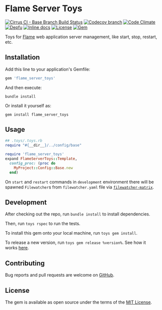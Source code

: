 # Flame Server Toys

[![Cirrus CI - Base Branch Build Status](https://img.shields.io/cirrus/github/AlexWayfer/flame_server_toys?style=flat-square)](https://cirrus-ci.com/github/AlexWayfer/flame_server_toys)
[![Codecov branch](https://img.shields.io/codecov/c/github/AlexWayfer/flame_server_toys/master.svg?style=flat-square)](https://codecov.io/gh/AlexWayfer/flame_server_toys)
[![Code Climate](https://img.shields.io/codeclimate/maintainability/AlexWayfer/flame_server_toys.svg?style=flat-square)](https://codeclimate.com/github/AlexWayfer/flame_server_toys)
[![Depfu](https://img.shields.io/depfu/AlexWayfer/flame_server_toys?style=flat-square)](https://depfu.com/repos/github/AlexWayfer/flame_server_toys)
[![Inline docs](https://inch-ci.org/github/AlexWayfer/flame_server_toys.svg?branch=master)](https://inch-ci.org/github/AlexWayfer/flame_server_toys)
[![License](https://img.shields.io/github/license/AlexWayfer/flame_server_toys.svg?style=flat-square)](https://github.com/AlexWayfer/flame_server_toys/blob/master/LICENSE.txt)
[![Gem](https://img.shields.io/gem/v/flame_server_toys.svg?style=flat-square)](https://rubygems.org/gems/flame_server_toys)

Toys for [Flame](https://github.com/AlexWayfer/flame) web application server management,
like start, stop, restart, etc.

## Installation

Add this line to your application's Gemfile:

```ruby
gem 'flame_server_toys'
```

And then execute:

```shell
bundle install
```

Or install it yourself as:

```shell
gem install flame_server_toys
```

## Usage

```ruby
## .toys/.toys.rb
require "#{__dir__}/../config/base"

require 'flame_server_toys'
expand FlameServerToys::Template,
  config_proc: (proc do
    MyProject::Config::Base.new
  end)
```

On `start` and `restart` commands in `development` environment there will be spawned
`Filewatcher`s from `filewatcher.yaml` file
via [`filewatcher-matrix`](https://github.com/filewatcher/filewatcher-matrix).

## Development

After checking out the repo, run `bundle install` to install dependencies.

Then, run `toys rspec` to run the tests.

To install this gem onto your local machine, run `toys gem install`.

To release a new version, run `toys gem release %version%`.
See how it works [here](https://github.com/AlexWayfer/gem_toys#release).

## Contributing

Bug reports and pull requests are welcome on [GitHub](https://github.com/AlexWayfer/flame_server_toys).

## License

The gem is available as open source under the terms of the
[MIT License](https://opensource.org/licenses/MIT).
